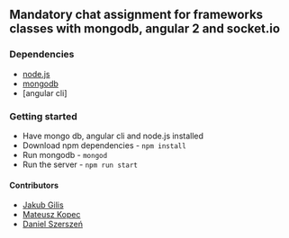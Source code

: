 ## Mandatory chat assignment for frameworks classes with mongodb, angular 2 and socket.io

### Dependencies
* [node.js](https://nodejs.org/en/download/)
* [mongodb](https://www.mongodb.com/download-center)
* [angular cli]

### Getting started
* Have mongo db, angular cli and node.js installed
* Download npm dependencies - `npm install`
* Run mongodb - `mongod`
* Run the server - `npm run start`


#### Contributors
* [Jakub Gilis](https://github.com/jacobg213)
* [Mateusz Kopec](https://github.com/makop90)
* [Daniel Szerszeń](https://github.com/roszpun)



